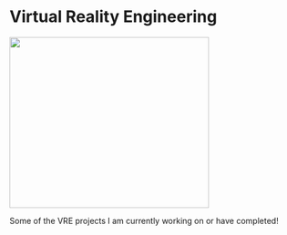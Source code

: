 # Virtual Reality Engineering 

<img src="https://user-images.githubusercontent.com/61568218/213090170-1f13c587-628e-4589-b06d-56b4462e1e0a.gif" width="350" height="300"/>

Some of the VRE projects I am currently working on or have completed!


